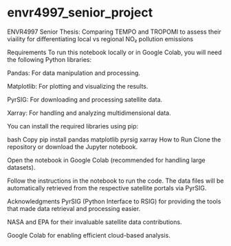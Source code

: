 # envr4997_senior_project

ENVR4997 Senior Thesis: Comparing TEMPO and TROPOMI to assess their viaility for differentiating local vs regional NO₂ pollution emissions


Requirements
To run this notebook locally or in Google Colab, you will need the following Python libraries:

Pandas: For data manipulation and processing.

Matplotlib: For plotting and visualizing the results.

PyrSIG: For downloading and processing satellite data.

Xarray: For handling and analyzing multidimensional data.

You can install the required libraries using pip:

bash
Copy
pip install pandas matplotlib pyrsig xarray
How to Run
Clone the repository or download the Jupyter notebook.

Open the notebook in Google Colab (recommended for handling large datasets).

Follow the instructions in the notebook to run the code. The data files will be automatically retrieved from the respective satellite portals via PyrSIG.

Acknowledgments
PyrSIG (Python Interface to RSIG) for providing the tools that made data retrieval and processing easier.

NASA and EPA for their invaluable satellite data contributions.

Google Colab for enabling efficient cloud-based analysis.
